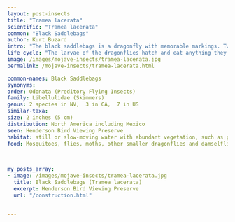 ```yaml
---
layout: post-insects
title: "Tramea lacerata"
scientific: "Tramea lacerata"
common: "Black Saddlebags"
author: Kurt Buzard
intro: "The black saddlebags is a dragonfly with memorable markings. Two dark blotches on each hindwing, positioned close to the body, look like saddlebags. This skimmer species typically stays in flight and rarely perches for long.It is a relatively large dragonfly at about 5 centimetres (2 in) in length. The body is thin and black, and the female may have lighter spotting or mottling dorsally. The head is much wider than the rest of the body and is dark brown in color."
life cycle: "The larvae of the dragonflies hatch and eat anything they can catch, favoring a carnivorous diet of organisms smaller than themselves. Adults of the species, especially males, congregate in swarms. Some populations of this dragonfly undertake migrations. Both the larvae and adult forms are efficient predators of mosquitoes, so they are a helpful insect to have in wet areas where mosquito infestations occur."
image: /images/mojave-insects/tramea-lacerata.jpg
permalink: /mojave-insects/tramea-lacerata.html

common-names: Black Saddlebags
synonyms: 
order: Odonata (Preditory Flying Insects)
family: Libellulidae (Skimmers)
genus: 2 species in NV,  3 in CA,  7 in US
similar-taxa: 
size: 2 inches (5 cm)
distribution: North America including Mexico
seen: Henderson Bird Viewing Preserve
habitat: still or slow-moving water with abundant vegetation, such as ponds, lakes, and ditches
food: Mosquitoes, flies, moths, other smaller dragonflies and damselflie
 
   

my_posts_array:
- image: /images/mojave-insects/tramea-lacerata.jpg
  title: Black Saddlebags (Tramea lacerata)
  excerpt: Henderson Bird Viewing Preserve
  url: "/construction.html"

 
---
```

  
  
 <p></p>
  